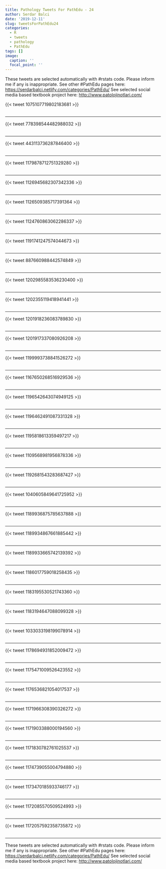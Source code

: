 ```yaml
---
title: Pathology Tweets For PathEdu - 24
author: Serdar Balci
date: '2019-12-11'
slug: tweetsForPathEdu24
categories:
  - R
  - tweets
  - pathology
  - PathEdu
tags: []
image:
  caption: ''
  focal_point: ''
---
```



These tweets are selected automatically with #rstats code. Please inform me if any is inappropriate.
See other #PathEdu pages here: https://serdarbalci.netlify.com/categories/PathEdu/ 
See selected social media based textbook project here: http://www.patolojinotlari.com/

{{< tweet 1075107719802183681 >}}
<br>
<br>
<hr>
{{< tweet 778398544482988032 >}}
<br>
<br>
<hr>
{{< tweet 443113736287846400 >}}
<br>
<br>
<hr>
{{< tweet 1179878712751329280 >}}
<br>
<br>
<hr>
{{< tweet 1126945682307342336 >}}
<br>
<br>
<hr>
{{< tweet 1126509385717391364 >}}
<br>
<br>
<hr>
{{< tweet 1124760863062286337 >}}
<br>
<br>
<hr>
{{< tweet 1191741247574044673 >}}
<br>
<br>
<hr>
{{< tweet 887660988442574849 >}}
<br>
<br>
<hr>
{{< tweet 1202985583536230400 >}}
<br>
<br>
<hr>
{{< tweet 1202355119418941441 >}}
<br>
<br>
<hr>
{{< tweet 1201918236083789830 >}}
<br>
<br>
<hr>
{{< tweet 1201917337080926208 >}}
<br>
<br>
<hr>
{{< tweet 1199993738841526272 >}}
<br>
<br>
<hr>
{{< tweet 1167650268516929536 >}}
<br>
<br>
<hr>
{{< tweet 1196542643074949125 >}}
<br>
<br>
<hr>
{{< tweet 1196462491087331328 >}}
<br>
<br>
<hr>
{{< tweet 1195818613359497217 >}}
<br>
<br>
<hr>
{{< tweet 1109568981956878336 >}}
<br>
<br>
<hr>
{{< tweet 1192681543283687427 >}}
<br>
<br>
<hr>
{{< tweet 1040605849641725952 >}}
<br>
<br>
<hr>
{{< tweet 1189936875785637888 >}}
<br>
<br>
<hr>
{{< tweet 1189934867661885442 >}}
<br>
<br>
<hr>
{{< tweet 1189933665742139392 >}}
<br>
<br>
<hr>
{{< tweet 1186017759018258435 >}}
<br>
<br>
<hr>
{{< tweet 1183195530521743360 >}}
<br>
<br>
<hr>
{{< tweet 1183194647088099328 >}}
<br>
<br>
<hr>
{{< tweet 1033033198199078914 >}}
<br>
<br>
<hr>
{{< tweet 1178694931852009472 >}}
<br>
<br>
<hr>
{{< tweet 1175471009526423552 >}}
<br>
<br>
<hr>
{{< tweet 1176536821054017537 >}}
<br>
<br>
<hr>
{{< tweet 1171966308390326272 >}}
<br>
<br>
<hr>
{{< tweet 1171903388000194560 >}}
<br>
<br>
<hr>
{{< tweet 1171830782761025537 >}}
<br>
<br>
<hr>
{{< tweet 1174739055004794880 >}}
<br>
<br>
<hr>
{{< tweet 1173470185933746177 >}}
<br>
<br>
<hr>
{{< tweet 1172085570509524993 >}}
<br>
<br>
<hr>
{{< tweet 1172057592358735872 >}}
<br>
<br>
<hr>


These tweets are selected automatically with #rstats code. Please inform me if any is inappropriate.
See other #PathEdu pages here: https://serdarbalci.netlify.com/categories/PathEdu/ 
See selected social media based textbook project here: http://www.patolojinotlari.com/
